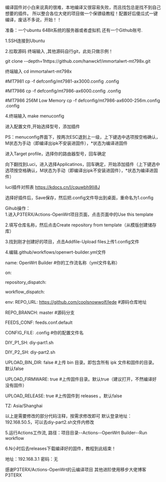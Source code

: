 编译固件对小白来说真的很难，本地编译又很容易失败，而且找包总是找不到自己想要的插件。
所以整合各位大佬的项目做一个保镖级教程！配置好后傻瓜式一键编译，废话不多说，开始！！
                            
准备：一个ubuntu 64Bit系统的服务器或者虚拟机
          还有一个Github账号.
                          
1.SSH连接到Ubuntu
                             
2.拉取源码
终端输入 ,其他源码自行git，此处只做示例！

git clone --depth=1https://github.com/hanwckf/immortalwrt-mt798x.git

终端输入
cd immortalwrt-mt798x

#MT7981
cp -f defconfig/mt7981-ax3000.config .config

#MT7986
cp -f defconfig/mt7986-ax6000.config .config

#MT7986 256M Low Memory
cp -f defconfig/mt7986-ax6000-256m.config .config
                  
4.终端输入
 make menuconfig
                    
进入配置文件,开始选择型号，添加插件
                   
PS：menuconfig界面下，按两次ESC退到上一级，上下键选中选项按空格确认，M状态为手动（即编译出ipk不安装进固件），*状态为编译进固件
                  
进入Target profile，选择你的路由器型号，回车确定
                 
向下翻找到Luci，进入选择Applicatinos，回车确定，开始添加插件（上下键选中选项按空格确认，M状态为手动（即编译出ipk不安装进固件），*状态为编译进固件）

luci插件对照表
https://kdocs.cn/l/cquwbh9lli8J

选择好插件后，Save保存，然后把.config文件导出到桌面，重命名为1.config
                
Gihub操作：                                 
1.进入P3TERX/Actions-OpenWrt项目页面，点击页面中的Use this template
                                
2.填写仓库名称，然后点击Create repository from template（从模版创建储存库）
                  
3.找到刚才创建好的项目，点击Addfile-Upload files上传1.config文件
                      
4.编辑.github/workflows/openwrt-builder.yml文件
          
name: OpenWrt Builder #你的工作流名称（yml文件名称）

on:

repository_dispatch:

workflow_dispatch:

env:
REPO_URL: https://github.com/coolsnowwolf/lede #源码仓库地址

REPO_BRANCH: master #源码分支

FEEDS_CONF: feeds.conf.default

CONFIG_FILE: .config #你的配置文件名

DIY_P1_SH: diy-part1.sh

DIY_P2_SH: diy-part2.sh

UPLOAD_BIN_DIR: false #上传 bin 目录。即包含所有 ipk 文件和固件的目录。默认false

UPLOAD_FIRMWARE: true #上传固件目录。默认true（建议打开，不然编译好没有固件）

UPLOAD_RELEASE: true #上传固件到 releases 。默认false

TZ: Asia/Shanghai
                  
以上是需要修改的部分代码注释，按需求修改即可
默认登录地址：192.168.50.5，可以去diy-part2.sh文件内修改
              
5.运行Actions工作流,  路径：项目目录--Actions--OpenWrt Builder--Run workflow
            
6.N小时后去releases下载编译好的固件，教程到此结束！
               

地址：192.168.3.1  密码：无
              
感谢P3TERX/Actions-OpenWrt的云编译项目
其他进阶使用移步大佬博客P3TERX






